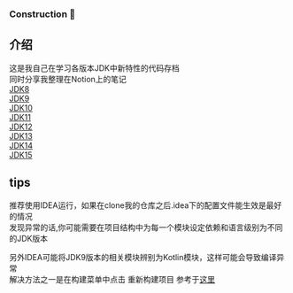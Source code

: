 ### Construction 🚧
## 介绍
这是我自己在学习各版本JDK中新特性的代码存档  
同时分享我整理在Notion上的笔记  
[JDK8](https://seasidetown.notion.site/JDK8-ce3b068baeac460ea54162483826bf6b)  
[JDK9](https://seasidetown.notion.site/JDK9-e39ce52b2c1b41198c302f95a543f822)  
[JDK10]()  
[JDK11]()  
[JDK12]()  
[JDK13]()  
[JDK14]()  
[JDK15]()

## tips

推荐使用IDEA运行，如果在clone我的仓库之后.idea下的配置文件能生效是最好的情况     
发现异常的话,你可能需要在项目结构中为每一个模块设定依赖和语言级别为不同的JDK版本

另外IDEA可能将JDK9版本的相关模块辨别为Kotlin模块，这样可能会导致编译异常  
解决方法之一是在构建菜单中点击 重新构建项目
参考于[这里](https://stackoverflow.com/questions/53497454/intellij-idea-ultimate-2018-3-thinks-my-java-9-project-is-a-kotlin-project)